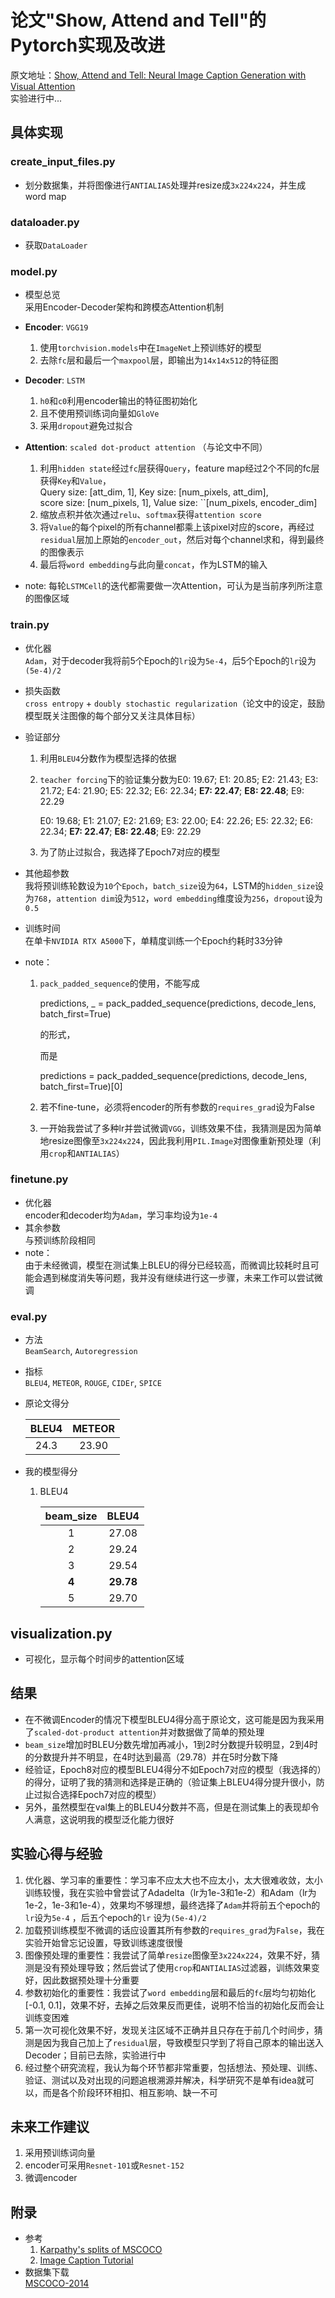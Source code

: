 # 论文"Show, Attend and Tell"的Pytorch实现及改进

原文地址：[Show, Attend and Tell: Neural Image Caption Generation with Visual Attention](https://arxiv.org/pdf/1502.03044v2.pdf)    
实验进行中...

## 具体实现

### create_input_files.py

- 划分数据集，并将图像进行``ANTIALIAS``处理并resize成``3x224x224``，并生成word map  

### dataloader.py

- 获取``DataLoader``  

### model.py

- 模型总览  
    采用Encoder-Decoder架构和跨模态Attention机制  

- **Encoder**: ``VGG19``  
  
  1. 使用``torchvision.models``中在``ImageNet``上预训练好的模型  
  2. 去除``fc``层和最后一个``maxpool``层，即输出为``14x14x512``的特征图  

- **Decoder**: ``LSTM``  
  
  1. ``h0``和``c0``利用encoder输出的特征图初始化  
  2. 且不使用预训练词向量如``GloVe``  
  3. 采用``dropout``避免过拟合  

- **Attention**: ``scaled dot-product attention``  （与论文中不同）
  
  1. 利用``hidden state``经过``fc``层获得``Query``，feature map经过2个不同的fc层获得``Key``和``Value``，  
     Query size: [att_dim, 1], Key size: [num_pixels, att_dim],   
     score size: [num_pixels, 1], Value size: ``[num_pixels, encoder_dim]  
  2. 缩放点积并依次通过``relu``、``softmax``获得``attention score``  
  3. 将``Value``的每个pixel的所有channel都乘上该pixel对应的score，再经过``residual``层加上原始的``encoder_out``，然后对每个channel求和，得到最终的图像表示  
  4. 最后将``word embedding``与此向量``concat``，作为LSTM的输入  

- note:   每轮``LSTMCell``的迭代都需要做一次Attention，可认为是当前序列所注意的图像区域  

### train.py

- 优化器  
    ``Adam``，对于decoder我将前5个Epoch的``lr``设为``5e-4``，后5个Epoch的``lr``设为``(5e-4)/2``   

- 损失函数  
    ``cross entropy`` + ``doubly stochastic regularization``（论文中的设定，鼓励模型既关注图像的每个部分又关注具体目标）

- 验证部分  
  
  1. 利用``BLEU4``分数作为模型选择的依据
  
  2. ``teacher forcing``下的验证集分数为E0: 19.67;   E1: 20.85;    E2: 21.43;    E3: 21.72;    E4: 21.90;    E5: 22.32;    E6: 22.34;    **E7: 22.47**;    **E8: 22.48**;    E9: 22.29  
     
     E0: 19.68; E1: 21.07; E2: 21.69; E3: 22.00; E4: 22.26; E5: 22.32; E6: 22.34; **E7: 22.47**; **E8: 22.48**; E9: 22.29  
  
  3. 为了防止过拟合，我选择了Epoch7对应的模型

- 其他超参数  
    我将预训练轮数设为``10``个``Epoch``，``batch_size``设为``64``，LSTM的``hidden_size``设为``768``，``attention dim``设为``512``，``word embedding``维度设为``256``，``dropout``设为``0.5``

- 训练时间  
    在单卡``NVIDIA RTX A5000``下，单精度训练一个Epoch约耗时33分钟

- note：  
  
  1. ``pack_padded_sequence``的使用，不能写成
     
     predictions, _ = pack_padded_sequence(predictions, decode_lens, batch_first=True)
     
     的形式，
     
     而是
     
     predictions = pack_padded_sequence(predictions, decode_lens, batch_first=True)[0]  
  
  2. 若不fine-tune，必须将encoder的所有参数的``requires_grad``设为False 
  
  3. 一开始我尝试了多种lr并尝试微调``VGG``，训练效果不佳，我猜测是因为简单地resize图像至``3x224x224``，因此我利用``PIL.Image``对图像重新预处理（利用``crop``和``ANTIALIAS``）  

### finetune.py

- 优化器  
    encoder和decoder均为``Adam``，学习率均设为``1e-4``
- 其余参数  
    与预训练阶段相同  
- note：  
    由于未经微调，模型在测试集上BLEU的得分已经较高，而微调比较耗时且可能会遇到梯度消失等问题，我并没有继续进行这一步骤，未来工作可以尝试微调

### eval.py

- 方法  
    ``BeamSearch``, ``Autoregression``  

- 指标  
    ``BLEU4``, ``METEOR``, ``ROUGE``, ``CIDEr``, ``SPICE``  

- 原论文得分  
  
  | BLEU4 | METEOR |
  |:-----:|:------:|
  | 24.3  | 23.90  |

- 我的模型得分  
  
  1. BLEU4  
     
     | beam_size | BLEU4     |
     |:---------:|:---------:|
     | 1         | 27.08     |
     | 2         | 29.24     |
     | 3         | 29.54     |
     | **4**     | **29.78** |
     | 5         | 29.70     |

## visualization.py

- 可视化，显示每个时间步的attention区域

## 结果

- 在不微调Encoder的情况下模型BLEU4得分高于原论文，这可能是因为我采用了``scaled-dot-product attention``并对数据做了简单的预处理  
- ``beam_size``增加时BLEU分数先增加再减小，1到2时分数提升较明显，2到4时的分数提升并不明显，在4时达到最高（29.78）并在5时分数下降  
- 经验证，Epoch8对应的模型BLEU4得分不如Epoch7对应的模型（我选择的）的得分，证明了我的猜测和选择是正确的（验证集上BLEU4得分提升很小，防止过拟合选择Epoch7对应的模型）  
- 另外，虽然模型在val集上的BLEU4分数并不高，但是在测试集上的表现却令人满意，这说明我的模型泛化能力很好  

## 实验心得与经验

1. 优化器、学习率的重要性：学习率不应太大也不应太小，太大很难收敛，太小训练较慢，我在实验中曾尝试了Adadelta（lr为1e-3和1e-2）和Adam（lr为1e-2，1e-3和1e-4），效果均不够理想，最终选择了``Adam``并将前五个epoch的``lr``设为``5e-4`` ，后五个epoch的``lr``  设为``(5e-4)/2``
2. 加载预训练模型不微调的话应设置其所有参数的``requires_grad``为``False``，我在实验开始曾忘记设置，导致训练速度很慢  
3. 图像预处理的重要性：我尝试了简单``resize``图像至``3x224x224``，效果不好，猜测是没有预处理导致；然后尝试了使用``crop``和``ANTIALIAS``过滤器，训练效果变好，因此数据预处理十分重要  
4. 参数初始化的重要性：我尝试了``word embedding``层和最后的``fc``层均匀初始化[-0.1, 0.1]，效果不好，去掉之后效果反而更佳，说明不恰当的初始化反而会让训练变困难  
5. 第一次可视化效果不好，发现关注区域不正确并且只存在于前几个时间步，猜测是因为我自己加上了``residual``层，导致模型只学到了将自己原本的输出送入Decoder；目前已去除，实验进行中
6. 经过整个研究流程，我认为每个环节都非常重要，包括想法、预处理、训练、验证、测试以及对出现的问题追根溯源并解决，科学研究不是单有idea就可以，而是各个阶段环环相扣、相互影响、缺一不可  

## 未来工作建议

1. 采用预训练词向量  
2. encoder可采用``Resnet-101``或``Resnet-152``  
3. 微调encoder  

## 附录

- 参考  
  1. [Karpathy's splits of MSCOCO](https://github.com/karpathy/neuraltalk2)  
  2. [Image Caption Tutorial](https://github.com/sgrvinod/a-PyTorch-Tutorial-to-Image-Captioning)  
- 数据集下载  
    [MSCOCO-2014](https://cocodataset.org/#download) 
